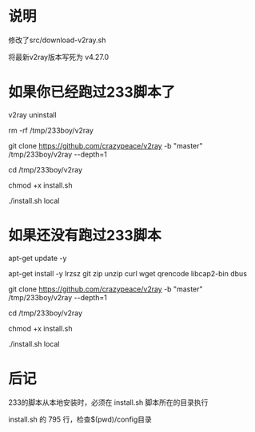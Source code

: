 # 说明
修改了src/download-v2ray.sh

将最新v2ray版本写死为 v4.27.0

# 如果你已经跑过233脚本了
v2ray uninstall

rm -rf /tmp/233boy/v2ray

git clone https://github.com/crazypeace/v2ray -b "master" /tmp/233boy/v2ray --depth=1

cd /tmp/233boy/v2ray

chmod +x install.sh

./install.sh local


# 如果还没有跑过233脚本
apt-get update -y

apt-get install -y lrzsz git zip unzip curl wget qrencode libcap2-bin dbus

git clone https://github.com/crazypeace/v2ray -b "master" /tmp/233boy/v2ray --depth=1

cd /tmp/233boy/v2ray

chmod +x install.sh

./install.sh local

# 后记
233的脚本从本地安装时，必须在 install.sh 脚本所在的目录执行

install.sh 的 795 行，检查$(pwd)/config目录
